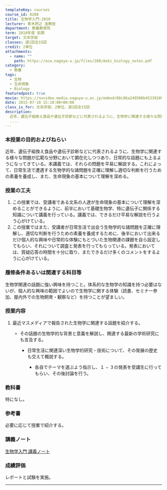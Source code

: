 ```yaml
---
templateKey: courses
course_id: 0208
title: 生物学入門-2010
lecturer: 青木摂之 准教授
department: 教養教育院
term: 2010年度 前期
target: 文系学部
classes: 週1回全15回
credit: 2単位
attachments:
  - name: ""
    path: https://ocw.nagoya-u.jp/files/208/Aoki_biology_notes.pdf
category:
  - 教養
tags:
  - 生物
  - 生命現象
  - Biology
featuredpost: true
movie: https://nuvideo.media.nagoya-u.ac.jp/embed/68c86a249506b453391898e64e88ec96c15e1927
date: 2015-07-10 15:10:08+00:00
class_is_for: 文系学部、2単位、週1回全15回
description:
  近年、遺伝子組換え食品や遺伝子診断などに代表されるように、生物学に関連する様々な問題が広範な分野において顕在化しつつあり、日常的な話題にも上るようになってきている。本講義では、それらの問題を平易に解説する。これによって、日常生活で遭遇する生物学的な諸問題を正確に理解し適切な判断を行うための素養を養成し、また、生命現象の基本について理解を深める。
  ....
---
```


### 本授業の目的およびねらい

近年、遺伝子組換え食品や遺伝子診断などに代表されるように、生物学に関連する様々な問題が広範な分野において顕在化しつつあり、日常的な話題にも上るようになってきている。本講義では、それらの問題を平易に解説する。これによって、日常生活で遭遇する生物学的な諸問題を正確に理解し適切な判断を行うための素養を養成し、また、生命現象の基本について理解を深める。

### 授業の工夫

1. この授業では、受講者である文系の人達が生命現象の基本について理解を深めることができるように、前半において基礎生物学、特に遺伝子に関係する知識について講義を行っている。講義では、できるだけ平易な解説を行うよう心がけている。
2. この授業ではまた、受講者が日常生活で出会う生物学的な諸問題を正確に理解し、適切な判断を行うための素養を養成するために、後半において出来るだけ個人的な興味や日常的な体験にもとづいた生物関連の課題を自ら設定してもらい、それについて調査と発表を行ってもらっている。発表においては、質疑応答の時間を十分に取り、またできるだけ多くのコメントをするように心がけている。

### 履修条件あるいは関連する科目等

生物学関連の話題に強い興味を持つこと。体系的な生物学の知識を持つ必要はないが、個人的な興味の範囲でよいので生物学に関する体験（読書、セミナー参加、屋内外での生物飼育・観察など）を持つことが望ましい。

### 授業内容

1. 最近マスメディアで報告された生物学に関連する話題を紹介する。

   - その話題の生物学的な背景と意義を解説し、関連する最新の学術研究にも言及する。

     - 日常生活に関連深い生物学的研究・技術について、その発展の歴史も交えて概説する。

       - 各自でテーマを選ぶよう指示し、１ − ３の発表を受講生に行ってもらい、その後討論を行う。 </ol>

         ### 教科書

         特になし。

         ### 参考書

         必要に応じて授業で紹介する。

### 講義ノート

[生物学入門 講義ノート](https://ocw.nagoya-u.jp/files/208/Aoki_biology_notes.pdf)

### 成績評価

レポートと試験を実施。

---

